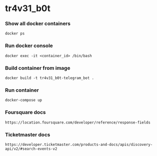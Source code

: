 # tr4v31_b0t

### Show all docker  containers
    docker ps

### Run docker console
    docker exec -it <container_id> /bin/bash

### Build container from image
    docker build -t tr4v31_b0t-telegram_bot .

### Run container
    docker-compose up

### Foursquare docs
    https://location.foursquare.com/developer/reference/response-fields

### Ticketmaster docs
    https://developer.ticketmaster.com/products-and-docs/apis/discovery-api/v2/#search-events-v2